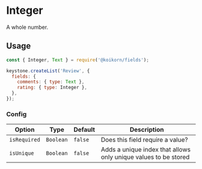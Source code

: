 <!--[meta]
section: api
subSection: field-types
title: Integer
[meta]-->

# Integer

A whole number.

## Usage

```js
const { Integer, Text } = require('@koikorn/fields');

keystone.createList('Review', {
  fields: {
    comments: { type: Text },
    rating: { type: Integer },
  },
});
```

### Config

| Option       | Type      | Default | Description                                                     |
| ------------ | --------- | ------- | --------------------------------------------------------------- |
| `isRequired` | `Boolean` | `false` | Does this field require a value?                                |
| `isUnique`   | `Boolean` | `false` | Adds a unique index that allows only unique values to be stored |
